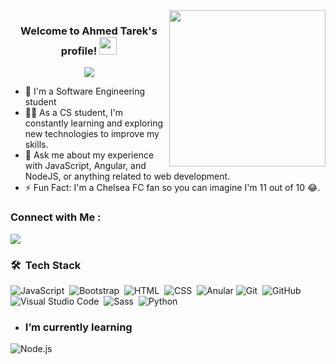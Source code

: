 
<img width="250" align="right" src="https://c.tenor.com/_DOBjnGspYAAAAAM/code-coding.gif">

<h3 align="center">
  Welcome to Ahmed Tarek's profile!
  <img src="https://media.giphy.com/media/SWoSkN6DxTszqIKEqv/giphy.gif" width="28">
</h3>

<!-- Typing SVG by DenverCoder1 - https://github.com/DenverCoder1/readme-typing-svg -->
<p align="center">
  <a href="https://github.com/DenverCoder1/readme-typing-svg"><img src="https://readme-typing-svg.herokuapp.com/?lines=Full-stack%20web%20developer⌛;Always%20learning%20new%20things&font=Fira%20Code&center=true&width=440&height=45&color=f75c7e&vCenter=true&size=22"></a>
</p> 

- 🏢 I'm a Software Engineering student
- 👨‍💻 As a CS student, I'm constantly learning and exploring new technologies to improve my skills.
- 💬 Ask me about my experience with JavaScript, Angular, and NodeJS, or anything related to web development.
- ⚡ Fun Fact: I'm a Chelsea FC fan so you can imagine I'm 11 out of 10 😂.


### Connect with Me :

<a href="www.linkedin.com/in/ahmed-tarek-9b25102b1"><img src="https://img.shields.io/badge/-Ahmed%20Tarek-0077B5?style=for-the-badge&logo=Linkedin&logoColor=white"/></a>



### 🛠 &nbsp;Tech Stack
![JavaScript](https://img.shields.io/badge/-JavaScript-05122A?style=flat&logo=javascript)&nbsp;
![Bootstrap](https://img.shields.io/badge/-Bootstrap-05122A?style=flat&logo=bootstrap&logoColor=563D7C)&nbsp;
![HTML](https://img.shields.io/badge/-HTML-05122A?style=flat&logo=HTML5)&nbsp;
![CSS](https://img.shields.io/badge/-CSS-05122A?style=flat&logo=CSS3&logoColor=1572B6)&nbsp;
![Anular](https://img.shields.io/badge/-Angular-05122A?style=flat&logo=angular)
![Git](https://img.shields.io/badge/-Git-05122A?style=flat&logo=git)&nbsp;
![GitHub](https://img.shields.io/badge/-GitHub-05122A?style=flat&logo=github)&nbsp;
![Visual Studio Code](https://img.shields.io/badge/-Visual%20Studio%20Code-05122A?style=flat&logo=visual-studio-code&logoColor=007ACC)&nbsp;
![Sass](https://img.shields.io/badge/-Sass-05122A?style=flat&logo=sass)&nbsp;
![Python](https://img.shields.io/badge/-Python%20-05122A?style=flat&logo=python)&nbsp;

- ### I’m currently learning 
![Node.js](https://img.shields.io/badge/-Node.js-05122A?style=flat&logo=node.js&logoColor=339933)&nbsp;


